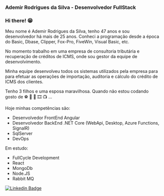 ### Ademir Rodrigues da Silva - Desenvolvedor FullStack

<!--
**AdemirSJRP/AdemirSJRP** is a ✨ _special_ ✨ repository because its `README.md` (this file) appears on your GitHub profile.

Here are some ideas to get you started:

- 🔭 I’m currently working on ...
- 🌱 I’m currently learning ...
- 👯 I’m looking to collaborate on ...
- 🤔 I’m looking for help with ...
- 💬 Ask me about ...
- 📫 How to reach me: ...
- 😄 Pronouns: ...
- ⚡ Fun fact: ...
-->

### Hi there! 😁

Meu nome é Ademir Rodrigues da Silva, tenho 47 anos e sou desenvolvedor há mais de 25 anos. Conheci a programação desde a época do Basic, Dbase, Clipper, Fox-Pro, FiveWin, Visual Basic, etc.

No momento trabalho em uma empresa de consultoria tributária e recuperação de créditos de ICMS, onde sou gestor da equipe de desenvolvimento.

Minha equipe desenvolveu todos os sistemas utilizados pela empresa para para efetuar as operações de importação, auditoria e cálculo do crédito de ICMS dos clientes.


Tenho 3 filhos e uma esposa maravilhosa. Quando não estou codando gosto de ⚽️  🍺  🎵 🎞️ 📺 ...

Hoje minhas competências são:

- Desenvolvedor FrontEnd Angular
- Desenvolvedor BackEnd .NET Core (WebApi, Desktop, Azure Functions, SignalR)
- SqlServer
- DevOps

Em estudo:

- FullCycle Development 
- React
- MongoDb
- Node.JS
- Rabbit MQ


[![Linkedin Badge](https://img.shields.io/badge/-LinkedIn-blue?style=flat-square&logo=Linkedin&logoColor=white&link=https://www.linkedin.com/in/ademir-rodrigues-da-silva-517a0b65/)](https://www.linkedin.com/in/ademir-rodrigues-da-silva-517a0b65/)
